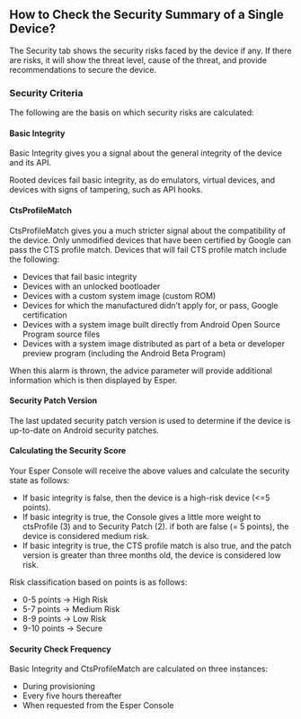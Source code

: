 ## How to Check the Security Summary of a Single Device?

  

The Security tab shows the security risks faced by the device if any. If there are risks, it will show the threat level, cause of the threat, and provide recommendations to secure the device.

  
### Security Criteria

The following are the basis on which security risks are calculated:

#### Basic Integrity

Basic Integrity gives you a signal about the general integrity of the device and its API.

Rooted devices fail basic integrity, as do emulators, virtual devices, and devices with signs of tampering, such as API hooks.

#### CtsProfileMatch

CtsProfileMatch gives you a much stricter signal about the compatibility of the device. Only unmodified devices that have been certified by Google can pass the CTS profile match. Devices that will fail CTS profile match include the following:

-   Devices that fail basic integrity
-   Devices with an unlocked bootloader
-   Devices with a custom system image (custom ROM)
-   Devices for which the manufactured didn’t apply for, or pass, Google certification
-   Devices with a system image built directly from Android Open Source Program source files
-   Devices with a system image distributed as part of a beta or developer preview program (including the Android Beta Program)
    

When this alarm is thrown, the advice parameter will provide additional information which is then displayed by Esper.

#### Security Patch Version

The last updated security patch version is used to determine if the device is up-to-date on Android security patches.

#### Calculating the Security Score

Your Esper Console will receive the above values and calculate the security state as follows:

-   If basic integrity is false, then the device is a high-risk device (<=5 points).
-   If basic integrity is true, the Console gives a little more weight to ctsProfile (3) and to Security Patch (2). if both are false (= 5 points), the device is considered medium risk.
-   If basic integrity is true, the CTS profile match is also true, and the patch version is greater than three months old, the device is considered low risk.
    

Risk classification based on points is as follows:

-   0-5 points → High Risk
-   5-7 points → Medium Risk
-   8-9 points → Low Risk
-   9-10 points → Secure
    

#### Security Check Frequency

Basic Integrity and CtsProfileMatch are calculated on three instances:

-   During provisioning
-   Every five hours thereafter
-   When requested from the Esper Console